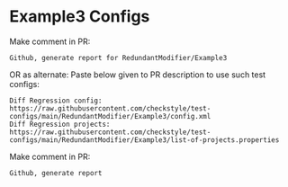# Example3 Configs
Make comment in PR:
```
Github, generate report for RedundantModifier/Example3
```
OR as alternate:
Paste below given to PR description to use such test configs:
```
Diff Regression config: https://raw.githubusercontent.com/checkstyle/test-configs/main/RedundantModifier/Example3/config.xml
Diff Regression projects: https://raw.githubusercontent.com/checkstyle/test-configs/main/RedundantModifier/Example3/list-of-projects.properties
```
Make comment in PR:
```
Github, generate report
```
